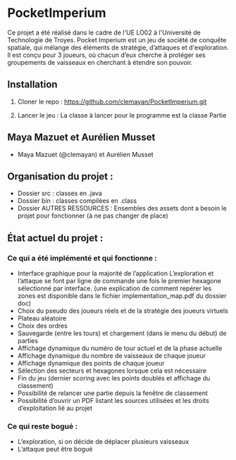 # PocketImperium

Ce projet a été réalisé dans le cadre de l'UE LO02 à l'Université de Technologie de Troyes.
Pocket Imperium est un jeu de société de conquête spatiale, qui mélange des éléments de stratégie, d’attaques et d'exploration. Il est conçu pour 3 joueurs, où chacun d’eux cherche à protéger ses groupements de vaisseaux en cherchant à étendre son pouvoir.


## Installation

1. Cloner le repo :
https://github.com/clemayan/PocketImperium.git

2. Lancer le jeu :
La classe à lancer pour le programme est la classe Partie

## Maya Mazuet et Aurélien Musset
- Maya Mazuet (@clemayan) et Aurélien Musset 


## Organisation du projet :
- Dossier src : classes en .java
- Dossier bin : classes compilées en .class
- Dossier AUTRES RESSOURCES : Ensembles des assets dont a besoin le projet pour fonctionner (à ne pas changer de place)

## État actuel du projet :
### Ce qui a été implémenté et qui fonctionne :
- Interface graphique pour la majorité de l’application
    L’exploration et l’attaque se font par ligne de commande une fois le premier hexagone sélectionné par interface. (une explication de comment repérer les zones est disponible dans le fichier implementation_map.pdf du dossier doc)
- Choix du pseudo des joueurs réels et de la stratégie des joueurs virtuels
- Plateau aléatoire
- Choix des ordres
- Sauvegarde (entre les tours) et chargement (dans le menu du début) de parties
- Affichage dynamique du numéro de tour actuel et de la phase actuelle
- Affichage dynamique du nombre de vaisseaux de chaque joueur
- Affichage dynamique des points de chaque joueur
- Sélection des secteurs et hexagones lorsque cela est nécessaire
- Fin du jeu (dernier scoring avec les points doublés et affichage du classement)
- Possibilité de relancer une partie depuis la fenêtre de classement
- Possibilité d’ouvrir un PDF listant les sources utilisées et les droits d’exploitation lié au projet

### Ce qui reste bogué :
- L’exploration, si on décide de déplacer plusieurs vaisseaux
- L’attaque peut être bogué